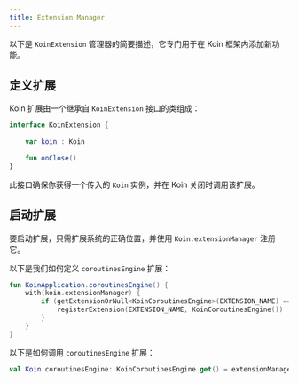 ```yaml
---
title: Extension Manager
---
```

以下是 `KoinExtension` 管理器的简要描述，它专门用于在 Koin 框架内添加新功能。

## 定义扩展

Koin 扩展由一个继承自 `KoinExtension` 接口的类组成：

```kotlin
interface KoinExtension {
    
    var koin : Koin
    
    fun onClose()
}
```

此接口确保你获得一个传入的 `Koin` 实例，并在 Koin 关闭时调用该扩展。

## 启动扩展

要启动扩展，只需扩展系统的正确位置，并使用 `Koin.extensionManager` 注册它。

以下是我们如何定义 `coroutinesEngine` 扩展：

```kotlin
fun KoinApplication.coroutinesEngine() {
    with(koin.extensionManager) {
        if (getExtensionOrNull<KoinCoroutinesEngine>(EXTENSION_NAME) == null) {
            registerExtension(EXTENSION_NAME, KoinCoroutinesEngine())
        }
    }
}
```

以下是如何调用 `coroutinesEngine` 扩展：

```kotlin
val Koin.coroutinesEngine: KoinCoroutinesEngine get() = extensionManager.getExtension(EXTENSION_NAME)
```
